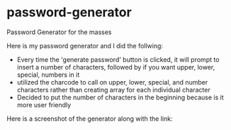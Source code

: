 # password-generator
Password Generator for the masses

Here is my password generator and I did the follwing:

- Every time the 'generate password' button is clicked, it will prompt to insert a number of characters, followed by if you want upper, lower, special, numbers in it
- utilized the charcode to call on upper, lower, special, and number characters rather than creating array for each individual character
- Decided to put the number of characters in the beginning because is it more user friendly 

Here is a screenshot of the generator along with the link:

